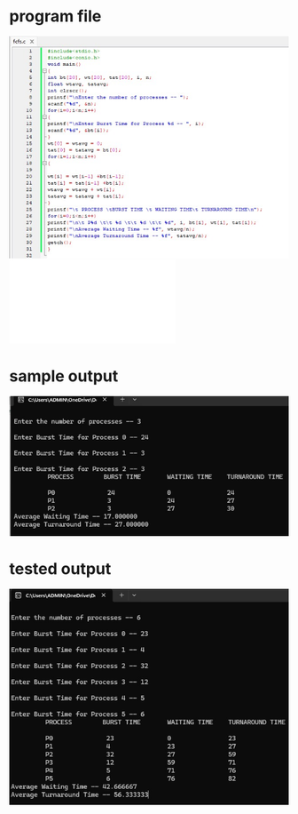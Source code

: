 # program file
![program file](Program1a.jpeg)
![program file](program1afile.c)

# sample output
![sample output](program1asampleoutput.jpeg)

# tested output
![tested output](program1aoutput.jpeg)
